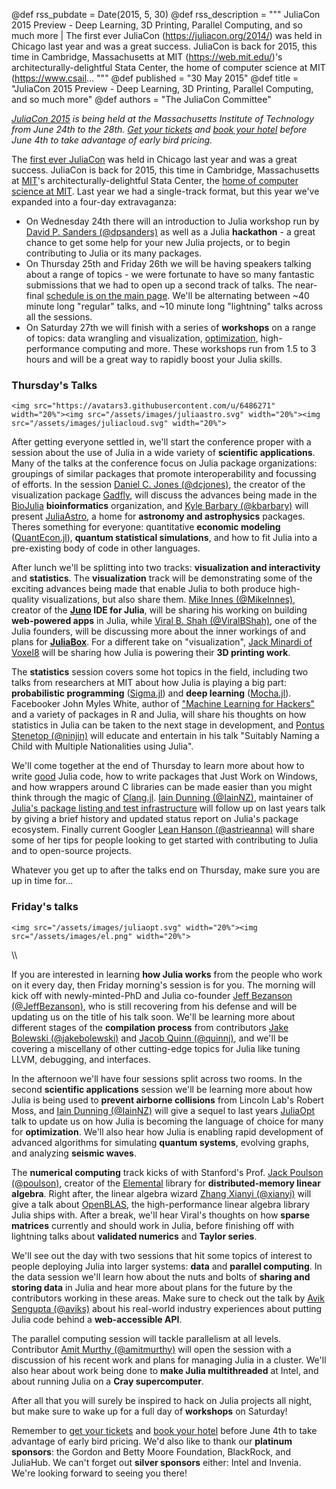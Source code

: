 @def rss_pubdate = Date(2015, 5, 30)
@def rss_description = """ JuliaCon 2015 Preview - Deep Learning, 3D Printing, Parallel Computing, and so much more | The first ever JuliaCon (https://juliacon.org/2014/) was held in Chicago last year and was a great success. JuliaCon is back for 2015, this time in Cambridge, Massachusetts at MIT (https://web.mit.edu/)'s architecturally-delightful Stata Center, the home of computer science at MIT (https://www.csail... """
@def published = "30 May 2015"
@def title = "JuliaCon 2015 Preview - Deep Learning, 3D Printing, Parallel Computing, and so much more"
@def authors = "The JuliaCon Committee"


*[JuliaCon 2015](https://juliacon.org) is being held at the Massachusetts Institute of Technology from June 24th to the 28th. [Get your tickets](https://www.eventbrite.com/e/juliacon-2015-tickets-16517619645) and [book your hotel](https://juliacon.org/#accom) before June 4th to take advantage of early bird pricing.*


The [first ever JuliaCon](https://juliacon.org/2014/) was held in Chicago last year and was a great success. JuliaCon is back for 2015, this time in Cambridge, Massachusetts at [MIT](https://web.mit.edu/)'s architecturally-delightful Stata Center, the [home of computer science at MIT](https://www.csail.mit.edu/). Last year we had a single-track format, but this year we've expanded into a four-day extravaganza:

* On Wednesday 24th there will an introduction to Julia workshop run by [David P. Sanders (@dpsanders)](https://github.com/dpsanders) as well as a Julia **hackathon** - a great chance to get some help for your new Julia projects, or to begin contributing to Julia or its many packages.
* On Thursday 25th and Friday 26th we will be having speakers talking about a range of topics - we were fortunate to have so many fantastic submissions that we had to open up a second track of talks. The near-final [schedule is on the main page](https://juliacon.org). We'll be alternating between ~40 minute long "regular" talks, and ~10 minute long "lightning" talks across all the sessions.
* On Saturday 27th we will finish with a series of **workshops** on a range of topics: data wrangling and visualization, [optimization](http://www.juliaopt.org/), high-performance computing and more. These workshops run from 1.5 to 3 hours and will be a great way to rapidly boost your Julia skills.

### Thursday's Talks

~~~
<img src="https://avatars3.githubusercontent.com/u/6486271" width="20%"><img src="/assets/images/juliaastro.svg" width="20%"><img src="/assets/images/juliacloud.svg" width="20%">
~~~

After getting everyone settled in, we'll start the conference proper with a session about the use of Julia in a wide variety of **scientific applications**. Many of the talks at the conference focus on Julia package organizations: groupings of similar packages that promote interoperability and focussing of efforts. In the session [Daniel C. Jones (@dcjones)](https://github.com/dcjones), the creator of the visualization package [Gadfly](https://gadflyjl.org), will discuss the advances being made in the [BioJulia](https://github.com/BioJulia) **bioinformatics** organization, and [Kyle Barbary (@kbarbary)](https://github.com/kbarbary) will present [JuliaAstro](https://juliaastro.github.io/), a home for **astronomy and astrophysics** packages. Theres something for everyone: quantitative **economic modeling** ([QuantEcon.jl](https://quantecon.org/)), **quantum statistical simulations**, and how to fit Julia into a pre-existing body of code in other languages.

After lunch we'll be splitting into two tracks: **visualization and interactivity** and **statistics**. The **visualization** track will be demonstrating some of the exciting advances being made that enable Julia to both produce high-quality visualizations, but also share them. [Mike Innes (@MikeInnes)](https://github.com/MikeInnes), creator of the **[Juno](https://junolab.org/) IDE for Julia**, will be sharing his working on building **web-powered apps** in Julia, while [Viral B. Shah (@ViralBShah)](https://github.com/ViralBShah), one of the Julia founders, will be discussing more about the inner workings of and plans for **[JuliaBox](https://juliabox.org)**. For a different take on "visualization", [Jack Minardi of Voxel8](https://github.com/jminardi) will be sharing how Julia is powering their **3D printing work**.

The **statistics** session covers some hot topics in the field, including two talks from researchers at MIT about how Julia is playing a big part: **probabilistic programming** ([Sigma.jl](https://github.com/zenna/Sigma.jl)) and **deep learning** ([Mocha.jl](https://github.com/pluskid/Mocha.jl)). Facebooker John Myles White, author of ["Machine Learning for Hackers"](https://shop.oreilly.com/product/0636920018483.do) and a variety of packages in R and Julia, will share his thoughts on how statistics in Julia can be taken to the next stage in development, and [Pontus Stenetop (@ninjin)](https://github.com/ninjin) will educate and entertain in his talk "Suitably Naming a Child with Multiple Nationalities using Julia".

We'll come together at the end of Thursday to learn more about how to write [good](https://github.com/tonyhffong/Lint.jl) Julia code, how to write packages that Just Work on Windows, and how wrappers around C libraries can be made easier than you might think through the magic of [Clang.jl](https://github.com/ihnorton/Clang.jl). [Iain Dunning (@IainNZ)](https://github.com/IainNZ), maintainer of [Julia's package listing and test infrastructure](https://pkg.julialang.org) will follow up on last years talk by giving a brief history and updated status report on Julia's package ecosystem. Finally current Googler [Lean Hanson (@astrieanna)](https://github.com/astrieanna) will share some of her tips for people looking to get started with contributing to Julia and to open-source projects.

Whatever you get up to after the talks end on Thursday, make sure you are up in time for...

### Friday's talks

~~~
<img src="/assets/images/juliaopt.svg" width="20%"><img src="/assets/images/el.png" width="20%">
~~~

\\\\

If you are interested in learning **how Julia works** from the people who work on it every day, then Friday morning's session is for you. The morning will kick off with newly-minted-PhD and Julia co-founder [Jeff Bezanson (@JeffBezanson)](https://github.com/JeffBezanson), who is still recovering from his defense and will be updating us on the title of his talk soon. We'll be learning more about different stages of the **compilation process** from contributors [Jake Bolewski (@jakebolewski)](https://github.com/jakebolewski) and [Jacob Quinn (@quinnj)](https://github.com/quinnj), and we'll be covering a miscellany of other cutting-edge topics for Julia like tuning LLVM, debugging, and interfaces.

In the afternoon we'll have four sessions split across two rooms. In the second **scientific applications** session we'll be learning more about how Julia is being used to **prevent airborne collisions** from Lincoln Lab's Robert Moss, and [Iain Dunning (@IainNZ)](https://github.com/IainNZ) will give a sequel to last years [JuliaOpt](http://www.juliaopt.org/) talk to update us on how Julia is becoming the language of choice for many for **optimization**. We'll also hear how Julia is enabling rapid development of advanced algorithms for simulating **quantum systems**, evolving graphs, and analyzing **seismic waves**.

The **numerical computing** track kicks of with Stanford's Prof. [Jack Poulson (@poulson)](https://github.com/poulson), creator of the [Elemental](https://github.com/elemental/Elemental) library for **distributed-memory linear algebra**. Right after, the linear algebra wizard [Zhang Xianyi (@xianyi)](https://github.com/xianyi) will give a talk about [OpenBLAS](https://github.com/xianyi/OpenBLAS), the high-performance linear algebra library Julia ships with. After a break, we'll hear Viral's thoughts on how **sparse matrices** currently and should work in Julia, before finishing off with lightning talks about **validated numerics** and **Taylor series**.

We'll see out the day with two sessions that hit some topics of interest to people deploying Julia into larger systems: **data** and **parallel computing**. In the data session we'll learn how about the nuts and bolts of **sharing and storing data** in Julia and hear more about plans for the future by the contributors working in these areas. Make sure to check out the talk by [Avik Sengupta (@aviks)](https://github.com/aviks) about his real-world industry experiences about putting Julia code behind a **web-accessible API**.

The parallel computing session will tackle parallelism at all levels. Contributor [Amit Murthy (@amitmurthy)](https://github.com/amitmurthy/) will open the session with a discussion of his recent work and plans for managing Julia in a cluster. We'll also hear about work being done to **make Julia multithreaded** at Intel, and about running Julia on a **Cray supercomputer**.

After all that you will surely be inspired to hack on Julia projects all night, but make sure to wake up for a full day of **workshops** on Saturday!

Remember to [get your tickets](https://www.eventbrite.com/e/juliacon-2015-tickets-16517619645) and [book your hotel](https://juliacon.org/#accom) before June 4th to take advantage of early bird pricing. We'd also like to thank our **platinum sponsors**: the Gordon and Betty Moore Foundation, BlackRock, and JuliaHub. We can't forget out **silver sponsors** either: Intel and Invenia. We're looking forward to seeing you there!
